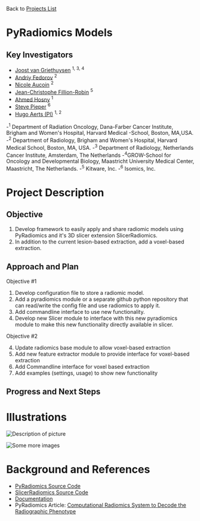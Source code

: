 Back to [Projects List](../../README.md#ProjectsList)

# PyRadiomics Models

## Key Investigators

 - [Joost van Griethuysen](https://github.com/JoostJM) <sup>1, 3, 4</sup>
 - [Andriy Fedorov](https://github.com/fedorov) <sup>2</sup>
 - [Nicole Aucoin](https://github.com/naucoin) <sup>2</sup>
 - [Jean-Christophe Fillion-Robin](https://github.com/jcfr) <sup>5</sup>
 - [Ahmed Hosny](https://github.com/ahmedhosny) <sup>1</sup>
 - [Steve Pieper](https://github.com/pieper) <sup>6</sup>
 - [Hugo Aerts (PI)](https://github.com/hugoaerts) <sup>1, 2</sup>
 
-<sup>1</sup> Department of Radiation Oncology, Dana-Farber Cancer Institute, Brigham and Women's Hospital, Harvard Medical -School, Boston, MA,USA.
-<sup>2</sup> Department of Radiology, Brigham and Women's Hospital, Harvard Medical School, Boston, MA, USA.
-<sup>3</sup> Department of Radiology, Netherlands Cancer Institute, Amsterdam, The Netherlands 
-<sup>4</sup >GROW-School for Oncology and Developmental Biology, Maastricht University Medical Center, Maastricht, The Netherlands.
-<sup>5</sup> Kitware, Inc.
-<sup>6</sup> Isomics, Inc.

# Project Description

## Objective

1. Develop framework to easily apply and share radiomic models using PyRadiomics and it's 3D slicer extension SlicerRadiomics.
2. In addition to the current lesion-based extraction, add a voxel-based extraction.

## Approach and Plan

Objective #1

1. Develop configuration file to store a radiomic model.
2. Add a pyradiomics module or a separate github python repository that can read/write the config file and use radiomics to apply it.
3. Add commandline interface to use new functionality.
4. Develop new Slicer module to interface with this new pyradiomics module to make this new functionality directly available in slicer.

Objective #2

4. Update radiomics base module to allow voxel-based extraction
5. Add new feature extractor module to provide interface for voxel-based extraction
6. Add Commandline interface for voxel based extraction
7. Add examples (settings, usage) to show new functionality

## Progress and Next Steps

<!--Describe progress and next steps in a few bullet points as you are making progress.-->

# Illustrations

<!--Add pictures and links to videos that demonstrate what has been accomplished.-->

![Description of picture](Example2.jpg)

![Some more images](Example2.jpg)

# Background and References

<!--Use this space for information that may help people better understand your project, like links to papers, source code, or data.-->

- [PyRadiomics Source Code](https://github.com/Radiomics/pyradiomics)
- [SlicerRadiomics Source Code](https://github.com/Radiomics/SlicerRadiomics)
- [Documentation](http://pyradiomics.readthedocs.io)
- PyRadiomics Article: [Computational Radiomics System to Decode the Radiographic Phenotype](http://cancerres.aacrjournals.org/content/77/21/e104)
